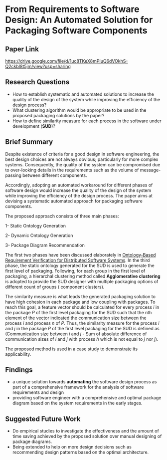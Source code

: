 # From Requirements to Software Design: An Automated Solution for Packaging Software Components

## Paper Link

https://drive.google.com/file/d/1uc8TKeX8mPIuQ6dVOkhS-Q2ckbI8t5jm/view?usp=sharing

## Research Questions

* How to establish systematic and automated solutions to increase the quality of the design of the system while improving the efficiency of the design process?
* What clustering algorithm would be appropriate to be used in the proposed packaging solutions by the paper?
* How to define similarity measure for each process in the software under development (**SUD**)?

## Brief Summary

Despite existence of criteria for a good design in software engineering, the best design choices are not always obvious; particularly for more complex systems. Consequently, the quality of the system can be compromised due to over-looking details in the requirements such as the volume of message-passing between different components. 

Accordingly, adopting an automated workaround for different phases of software design would increase the quality of the design of the system while improving the efficiency of the design process. The paper aims at devising a systematic automated approach for packaging software components.

The proposed approach consists of three main phases:

1- Static Ontology Generation

2- Dynamic Ontology Generation

3- Package Diagram Recommendation

The first two phases have been discussed elaborately in [Ontology-Based Requirement Verification for Distributed Software Systems](https://github.com/alirezaimn/msc/blob/main/Research%20Notes/Ontology-Based%20Requirement%20Verification%20for%20Distributed%20Software%20Systems.md). In the third phase, the static ontology generated for the SUD is used to generate the first level of packaging. Following, for each group in the first level of packaging, a hierarchal clustering method called **Agglomerative clustering** is adopted to provide the SUD designer with multiple packaging options of different count of groups ( component clusters). 

The similarity measure is what leads the generated packaging solution to have high cohesion in each package and low coupling with packages. To reach this goal, a feature vector should be calculated for every process *i* in the package *P* of the first level packaging for the SUD such that the nth element of the vector indicated the communication size between the process *i* and process *n* of *P*.  Thus, the similarity measure for the process *i* and *j* in the package *P* of the first level packaging for the SUD is defined as (Communication size between *i* and *j* - Sum of absolute difference of communication sizes of *i* and *j* with process *h* which is not equal to *j* nor *j*).

The proposed method is used in a case study to demonstrate its applicability. 

## Findings

* a unique solution towards **automating** the software design process as part of a comprehensive framework for the analysis of software requirements and design
* providing software engineer with a comprehensive and optimal package diagram based on the system requirements in the early stages.

## Suggested Future Work

* Do empirical studies to investigate the effectiveness and the amount of time saving achieved by the proposed solution over manual designing of package diagrams.
* Being extended to help on more design decisions such as recommending design patterns based on the optimal architecture.
